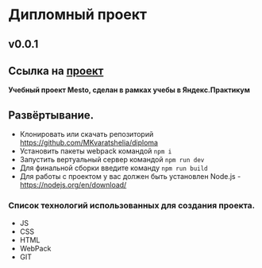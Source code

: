 # Дипломный проект

## v0.0.1

## Ссылка на [проект](https://mkvaratshelia.github.io/diploma/)

**Учебный проект Mesto, сделан в рамках учебы в Яндекс.Практикум**

## Развёртывание.

- Клонировать или скачать репозиторий https://github.com/MKvaratshelia/diploma
- Установить пакеты webpack командой `npm i`
- Запустить вертуальный сервер командой `npm run dev`
- Для финальной сборки введите команду `npm run build`
- Для работы с проектом у вас должен быть установлен Node.js - https://nodejs.org/en/download/

### Список технологий использованных для создания проекта.

- JS
- CSS
- HTML
- WebPack
- GIT
